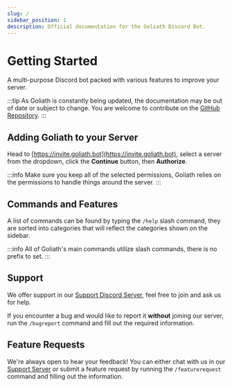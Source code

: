 ```yaml
---
slug: /
sidebar_position: 1
description: Official documentation for the Goliath Discord Bot.
---
```


# Getting Started

A multi-purpose Discord bot packed with various features to improve your server.

:::tip
As Goliath is constantly being updated, the documentation may be out of date or subject to change. You are welcome to contribute on the [GitHub Repository](https://github.com/GoliathBot/docs.goliath.bot).
:::

## Adding Goliath to your Server

Head to [https://invite.goliath.bot](https://invite.goliath.bot), select a server from the dropdown, click the **Continue** button, then **Authorize**.

:::info
Make sure you keep all of the selected permissions, Goliath relies on the permissions to handle things around the server.
:::

## Commands and Features

A list of commands can be found by typing the `/help` slash command, they are sorted into categories that will reflect the categories shown on the sidebar.

:::info
All of Goliath's main commands utilize slash commands, there is no prefix to set.
:::

## Support

We offer support in our [Support Discord Server](https://support.goliath.bot), feel free to join and ask us for help.

If you encounter a bug and would like to report it **without** joining our server, run the `/bugreport` command and fill out the required information.

## Feature Requests

We're always open to hear your feedback! You can either chat with us in our [Support Server](https://support.goliath.bot) or submit a feature request by running the `/featurerequest` command and filling out the information.